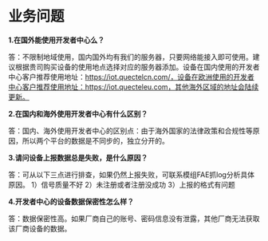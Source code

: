 # 业务问题

**1.在国外能使用开发者中心么？**



答：不限制地域使用，国内国外均有我们的服务器，只要网络能接入即可使用。建议根据贵司购买设备的使用地点选择对应的服务器添加。设备在国内使用的开发者中心客户推荐使用地址：https://iot.quectelcn.com/，设备在欧洲使用的开发者中心客户推荐使用地址：https://iot.quecteleu.com，其他海外区域的地址会陆续更新。



**2.在国内和海外使用开发者中心有什么区别？**



答：国内、海外使用开发者中心的区别点：由于海外国家的法律政策和合规性等原因，所以两个平台的数据是不同步的，独立分开的。



**3.请问设备上报数据总是失败，是什么原因？**



答：可从以下三点进行排查，如果仍然上报失败，可联系模组FAE抓log分析具体原因。
1）信号质量不好
2）未注册或者注册没成功
3）上报的格式有问题

**4.开发者中心的设备数据保密性怎么样？**



答：数据保密性高。如果厂商自己的账号、密码信息没有泄露，其他厂商无法获取该厂商设备的数据。